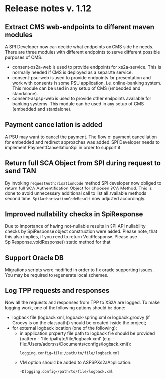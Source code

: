 # Release notes v. 1.12

## Extract CMS web-endpoints to different maven modules
A SPI Developer now can decide what endpoints on CMS side he needs.
There are three modules with different endpoints to serve different possible purposes of CMS.
* consent-xs2a-web is used to provide endpoints for xs2a-service. 
This is normally needed if CMS is deployed as a separate service.
* consent-psu-web is used to provide endpoints for presentation and work with consents in some PSU application, 
i.e. online-banking system. This module can be used in any setup of CMS (embedded and standalone).
* consent-aspsp-web is used to provide other endpoints available for banking systems.
This module can be used in any setup of CMS (embedded and standalone).

## Payment cancellation is added
A PSU may want to cancel the payment. The flow of payment cancellation for embedded and redirect approaches was added.
SPI Developer needs to implement PaymentCancellationSpi in order to support it.

## Return full SCA Object from SPI during request to send TAN
By invoking `requestAuthorisationCode` method SPI developer now obliged
to return full SCA Authentification Object for choosen SCA Method.
This is done to avoid unnecessary additional call to list all available methods second time.
`SpiAuthorizationCodeResult` now adjusted accordingly.

## Improved nullability checks in SpiResponse
Due to importance of having not-nullable results in SPI API nullability checks by SpiResponse object construction were added.
Please note, that this also implies, if you need to return VoidResponse.
Please use SpiResponse.voidResponse() static method for that.

## Support Oracle DB
Migrations scripts were modified in order to fix oracle supporting issues. You may be required to regenerate local schemes.

## Log TPP requests and responses
Now all the requests and responses from TPP to XS2A are logged.
To make logging work, one of the following options should be done:
* logback file (logback.xml, logback-spring.xml or logback.groovy (if Groovy is on the classpath)) should be created inside the project;
* for external logback location (one of the following): 
    * in application.property file path to logback file should be provided (pattern - 'file:/path/to/file/logback.xml' (e.g. - file:/Users/adorsys/Documents/configs/logback.xml)):
        ```text
        logging.config=file:/path/to/file/logback.xml
        ```
    * VM option should be added to ASPSPXs2aApplication:
        ```text
        -Dlogging.config=/path/to/file/logback.xml
        ```
